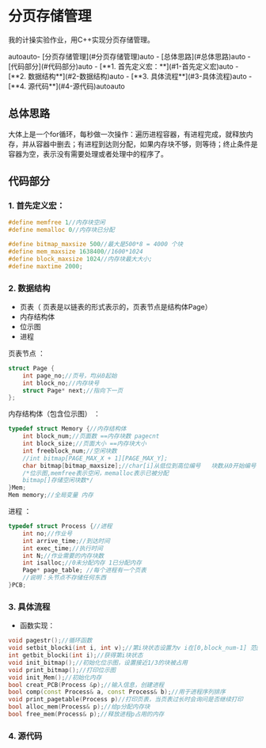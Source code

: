 # 分页存储管理

我的计操实验作业，用C++实现分页存储管理。

<!-- TOC -->autoauto- [分页存储管理](#分页存储管理)auto    - [总体思路](#总体思路)auto    - [代码部分](#代码部分)auto        - [**1. 首先定义宏：**](#1-首先定义宏)auto        - [**2. 数据结构**](#2-数据结构)auto        - [**3. 具体流程**](#3-具体流程)auto        - [**4. 源代码**](#4-源代码)autoauto<!-- /TOC -->
  
## 总体思路
大体上是一个for循环，每秒做一次操作：遍历进程容器，有进程完成，就释放内存，并从容器中删去；有进程到达则分配，如果内存块不够，则等待；终止条件是容器为空，表示没有需要处理或者处理中的程序了。
## 代码部分
### **1. 首先定义宏：**


```cpp
#define memfree 1//内存块空闲
#define memalloc 0//内存块已分配

#define bitmap_maxsize 500//最大是500*8 = 4000 个块
#define mem_maxsize 1638400//1600*1024
#define block_maxsize 1024//内存块最大大小;
#define maxtime 2000;
```
### **2. 数据结构**
   -  页表（ 页表是以链表的形式表示的，页表节点是结构体Page）   
   -  内存结构体
   - 位示图
   - 进程  


 页表节点 ：
```cpp
struct Page {
	int page_no;//页号，均从0起始
	int block_no;//内存块号  
	struct Page* next;//指向下一页
};
```
内存结构体（包含位示图） ：
```cpp
typedef struct Memory {//内存结构体
	int block_num;//页面数 ==内存块数 pagecnt
	int block_size;//页面大小 ==内存块大小
	int freeblock_num;//空闲块数
	//int bitmap[PAGE_MAX_X + 1][PAGE_MAX_Y];
	char bitmap[bitmap_maxsize];//char[i]从低位到高位编号   块数从0开始编号
	/*位示图,memfree表示空闲，memalloc表示已被分配
	bitmap[]存储空闲块数*/
}Mem;
Mem memory;//全局变量 内存
```
进程 ：
```cpp
typedef struct Process {//进程
	int no;//作业号
	int arrive_time;//到达时间
	int exec_time;//执行时间
	int N;//作业需要的内存块数
	int isalloc;//0未分配内存 1已分配内存
	Page* page_table; //每个进程有一个页表
	//说明：头节点不存储任何东西
}PCB;
```


### **3. 具体流程**

 - 函数实现：
  
  ```cpp
  void pagestr();//循环函数
  void setbit_blocki(int i, int v);//第i块状态设置为v i在[0,block_num-1] 范围中
  int getbit_blocki(int i);//获得第i块状态
  void init_bitmap();//初始化位示图，设置接近1/3的块被占用
  void print_bitmap();//打印位示图
  void init_Mem();//初始化内存
  bool creat_PCB(Process &p);//输入信息，创建进程
  bool comp(const Process& a, const Process& b);//用于进程序列排序
  void print_pagetable(Process p)//打印页表，当页表过长时会询问是否继续打印
  bool alloc_mem(Process& p);//给p分配内存块
  bool free_mem(Process& p);//释放进程p占用的内存
   ```




### **4. 源代码**


```cpp

```
